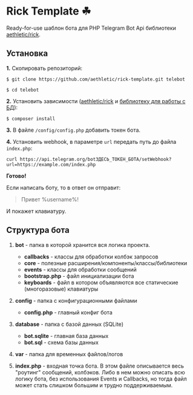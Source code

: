 # Rick Template ☘
Ready-for-use шаблон бота для PHP Telegram Bot Api библиотеки [aethletic/rick](https://github.com/aethletic/rick).

## Установка
**1.** Скопировать репозиторий:

```
$ git clone https://github.com/aethletic/rick-template.git telebot
```

```
$ cd telebot
```

**2.** Установить зависимости ([aethletic/rick](https://github.com/aethletic/rick) и [библиотеку для работы с БД](https://github.com/mrjgreen/database "библиотеку для работы с БД")):

```
$ composer install
```

**3.** В файле `/config/config.php` добавить токен бота.

**4.** Установить webhook, в параметре `url` передать путь до файла `index.php`:

```
curl https://api.telegram.org/botЗДЕСЬ_ТОКЕН_БОТА/setWebhook?url=https://example.com/index.php
```

**Готово!**

Если написать боту, то в ответ он отправит:
> Привет %username%!

И покажет клавиатуру.

## Структура бота

1. **bot** - папка в которой хранится вся логика проекта.
	- **callbacks** - классы для обработки колбэк запросов
	- **core** - полезные расширения/компоненты/классы/библиотеки
	- **events** - классы для обработки сообщений
	- **bootstrap.php** - файл инициализации бота
	- **keyboards** - файл в котором объявляются все статические (многоразовые) клавиатуры

2. **config** - папка с конфигурационными файлами
	- **config.php** - главный конфиг бота

3. **database** - папка с базой данных (SQLite)
	- **bot.sqlite** - главная база данных
	- **bot.sql** - схема базы данных

4. **var** - папка для временных файлов/логов

5. **index.php** - входная точка бота. В этом файле описывается весь "роутинг" сообщений, колбэков. Либо в нем можно описать всю логику бота, без использования Events и Callbacks, но тогда файл может стать слишком большим и трудно поддерживаемым.

